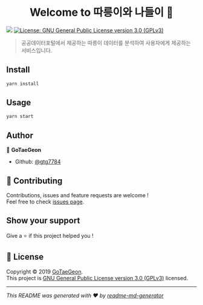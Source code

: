 <h1 align="center">Welcome to 따릉이와 나들이 👋</h1>
<p>
  <img src="https://img.shields.io/badge/version-0.1.0-blue.svg?cacheSeconds=2592000" />
  <a href="https://github.com/gtg7784/ddareungi-web/blob/master/LICENSE">
    <img alt="License: GNU General Public License version 3.0 (GPLv3)" src="https://img.shields.io/badge/License-GNU General Public License version 3.0 (GPLv3)-yellow.svg" target="_blank" />
  </a>
</p>

> 공공데이터포털에서 제공하는 따릉이 데이터를 분석하여 사용자에게 제공하는 서비스입니다.

## Install

```sh
yarn install
```

## Usage

```sh
yarn start
```

## Author

👤 **GoTaeGeon**

* Github: [@gtg7784](https://github.com/gtg7784)

## 🤝 Contributing

Contributions, issues and feature requests are welcome !<br />Feel free to check [issues page](https://github.com/gtg7784/ddareungi-web/issues).

## Show your support

Give a ⭐️ if this project helped you !

## 📝 License

Copyright © 2019 [GoTaeGeon](https://github.com/gtg7784).<br />
This project is [GNU General Public License version 3.0 (GPLv3)](https://github.com/gtg7784/ddareungi-web/blob/master/LICENSE) licensed.

***
_This README was generated with ❤️ by [readme-md-generator](https://github.com/kefranabg/readme-md-generator)_